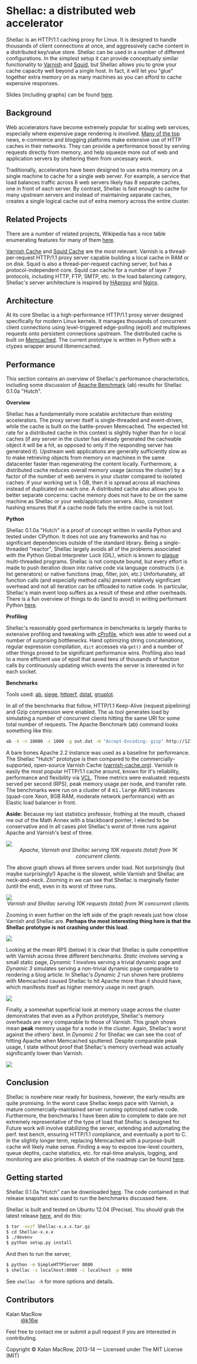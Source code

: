 # Shellac: a distributed web accelerator

Shellac is an HTTP/1.1 caching proxy for Linux. It is designed to handle thousands of client connections at once, and aggressively cache content in a distributed key/value store. Shellac can be used in a number of different configurations. In the simplest setup it can provide conceptually similar functionality to <a href="https://www.varnish-cache.org">Varnish</a> and <a href="http://www.squid-cache.org">Squid</a>, but Shellac allows you to grow your cache capacity well beyond a single host. In fact, it will let you "glue" together extra memory on as many machines as you can afford to cache expensive responses. 

<!-- todo link to slidedeck instead -->
Slides (including graphs) can be found <a href="https://speakerdeck.com/kmacrow/shellac-a-distributed-web-accelerator">here</a>.

## Background

Web accelerators have become extremely popular for scaling web services, especially where expensive page rendering is involved. <a href="http://royal.pingdom.com/2012/07/11/how-popular-is-varnish/">Many of the top</a> news, e-commerce and blogging platforms make extensive use of HTTP caches in their networks. They can provide a performance boost by serving requests directly from memory, and help squeeze more out of web and application servers by sheltering them from uncessary work. 

Traditionally, accelerators have been designed to use extra memory on a single machine to cache for a single web server. For example, a service that load balances traffic across 8 web servers likely has 8 separate caches, one in front of each server. By contrast, Shellac is fast enough to cache for many upstream servers and instead of maintaining separate caches, creates a single logical cache out of extra memory across the entire cluster.  

## Related Projects

There are a number of related projects, Wikipedia has a nice table enumerating features for many of them <a href="http://en.wikipedia.org/wiki/Web_accelerator#Comparison_2">here</a>.

<a href="http://varnish-cache.org">Varnish Cache</a> and <a href="http://www.squid-cache.org">Squid Cache</a> are the most relevant. Varnish is a thread-per-request HTTP/1.1 proxy server capable building a local cache in RAM or on disk. Squid is also a thread-per-request caching server, but has a protocol-independent core. Squid can cache for a number of layer 7 protocols, including HTTP, FTP, SMTP, etc. In the load balancing category, Shellac's server architecture is inspired by <a href="http://haproxy.1wt.eu">HAproxy</a> and <a href="http://nginx.com">Nginx</a>.

## Architecture

At its core Shellac is a high-performance HTTP/1.1 proxy server designed specifically for modern Linux kernels. It manages thousands of concurrent client connections using level-triggered edge-polling (epoll) and multiplexes requests onto persistent connections upstream. The distributed cache is built on <a href="http://memcached.org">Memcached</a>. The current prototype is written in Python with a ctypes wrapper around libmemcached.

## Performance

This section contains an overview of Shellac's performance characteristics, including some discussion of <a href="http://httpd.apache.org/docs/2.2/programs/ab.html">Apache Benchmark</a> (ab) results for Shellac 0.1.0a "Hutch". 

<b>Overview</b>

Shellac has a fundamentally more scalable architecture than existing accelerators. The proxy server itself is single-threaded and event-driven, while the cache is built on the battle-proven Memcached. The expected hit rate for a distributed cache in this context is slightly higher than for <i>n</i> local caches (if any server in the cluster has already generated the cacheable object it will be a hit, as opposed to only if the responding server has generated it). Upstream web applications are generally sufficiently slow as to make retrieving objects from memory on machines in the same datacenter faster than regenerating the content locally. Furthermore, a distributed cache reduces overall memory usage (across the cluster) by a factor of the number of web servers in your cluster compared to isolated caches: if your working set is 1 GB, then it is spread across all machines instead of duplicated on each one. A distributed cache also allows you to better separate concerns: cache memory does not have to be on the same machine as Shellac or your web/application servers. Also, consistent hashing ensures that if a cache node fails the entire cache is not lost. 

<b>Python</b>

Shellac 0.1.0a "Hutch" is a proof of concept written in vanilla Python and tested under CPython. It does not use any frameworks and has no significant dependencies outside of the standard library. Being a single-threaded "reactor", Shellac largely avoids all of the problems associated with the Python Global Interpreter Lock (GIL), which is known to <a href="http://www.dabeaz.com/python/GIL.pdf">plague</a> multi-threaded programs. Shellac is not compute bound, but every effort is made to push iteration down into native code via language constructs (i.e. list generators) or native functions (map, filter, join, etc.) Unfortunately, all function calls (and especially method calls) present relatively significant overhead and not all iteration can be offloaded to native code. In particular, Shellac's main event loop suffers as a result of these and other overheads. There is a fun overview of things to do (and to avoid) in writing performant Python <a href="https://wiki.python.org/moin/PythonSpeed/PerformanceTips">here</a>.  

<b>Profiling</b>

Shellac's reasonably good performance in benchmarks is largely thanks to extensive profiling and tweaking with <a href="http://docs.python.org/2/library/profile.html#module-cProfile">cProfile</a>, which was able to weed out a number of surprising bottlenecks. Hand optimizing string concatenations, regular expression compilation, <code>dict</code> accesses via <code>get()</code> and a number of other things proved to be significant performance wins. Profiling also lead to a more efficient use of epoll that saved tens of thousands of function calls by continuously updating which events the server is interested in for each socket.   

<b>Benchmarks</b>

Tools used: <a href="http://httpd.apache.org/docs/2.2/programs/ab.html">ab</a>, <a href="http://www.joedog.org/siege-home/">siege</a>, <a href="http://www.hpl.hp.com/research/linux/httperf/">httperf</a>, <a href="http://dag.wiee.rs/home-made/dstat/">dstat</a>, <a href="http://www.gnuplot.info">gnuplot</a>.

In all of the benchmarks that follow, HTTP/1.1 Keep-Alive (request pipelining) and Gzip compression were enabled. The <code>ab</code> tool generates load by simulating a number of concurrent clients hitting the same URI for some total number of requests. The Apache Benchmark (ab) command looks something like this:

```bash
ab -k -n 10000 -c 1000 -g out.dat -H "Accept-Encoding: gzip" http://127.0.0.1/page.php
```
A bare bones Apache 2.2 instance was used as a baseline for performance. The Shellac "Hutch" prototype is then compared to the commercially-supported, open-source Varnish Cache (<a href="http://varnish-cache.org">varnish-cache.org</a>). Varnish is easily the most popular HTTP/1.1 cache around, known for it's reliability, performance and flexibility via <a href="https://www.varnish-cache.org/trac/wiki/VCL">VCL</a>. Three metrics were evaluated: requests served per second (RPS), peak memory usage per node, and transfer rate. The benchmarks were run on a cluster of 4 <tt>m1.large</tt> AWS instances (quad-core Xeon, 8GB RAM, moderate network performance) with an Elastic load balancer in front. 

<b>Aside:</b> Because my last statistics professor, frothing at the mouth, chased me out of the Math Annex with a blackboard pointer, I elected to be conservative and in all cases plot Shellac's worst of three runs against Apache and Varnish's best of three.  

<img src="https://dl.dropboxusercontent.com/u/55111805/ab.png" />
<div align="center">
<i>Apache, Varnish and Shellac serving 10K requests (total) from 1K concurrent clients.</i>
</div>

The above graph shows all three servers under load. Not surprisingly (but maybe surprisingly!) Apache is the slowest, while Varnish and Shellac are neck-and-neck. Zooming in we can see that Shellac is marginally faster (until the end), even in its worst of three runs.

<img src="https://dl.dropboxusercontent.com/u/55111805/ab-2.png" />
<div align="center">
<i>Varnish and Shellac serving 10K requests (total) from 1K concurrent clients.</i>
</div> 

Zooming in even further on the left side of the graph reveals just how close Varnish and Shellac are. <b>Perhaps the most interesting thing here is that the Shellac prototype is not crashing under this load</b>. 

<img src="https://dl.dropboxusercontent.com/u/55111805/ab-3.png" />

Looking at the mean RPS (below) it is clear that Shellac is quite competitive with Varnish across three different benchmarks. <i>Static</i> involves serving a small static page, <i>Dynamic 1</i> involves serving a trivial dynamic page and <i>Dynamic 3</i> simulates serving a non-trivial dynamic page comparable to rendering a blog article. In Shellac's <i>Dynamic 2</i> run shown here problems with Memcached caused Shellac to hit Apache more than it should have, which manifests itself as higher memory usage in next graph. 

<img src="https://dl.dropboxusercontent.com/u/55111805/rps.png" /> 

Finally, a somewhat superficial look at memory usage across the cluster demonstrates that even as a Python prototype, Shellac's memory overheads are very comparable to those of Varnish. This graph shows mean <b>peak</b> memory usage for a node in the cluster. Again, Shellac's worst against the others' best. In <i>Dynamic 2</i> for Shellac we can see the cost of hitting Apache when Memcached sputtered. Despite comparable peak usage, I state without proof that Shellac's memory overhead was actually significantly lower than Varnish.

<img src="https://dl.dropboxusercontent.com/u/55111805/mem.png" />  

## Conclusion

Shellac is nowhere near ready for business, however, the early results are quite promising. In the worst case Shellac keeps pace with Varnish, a mature commercially-maintained server running optimized native code. Furthermore, the benchmarks I have been able to complete to date are not extremely representative of the type of load that Shellac is designed for. Future work will involve stabilizing the server, extending and automating the perf. test bench, ensuring HTTP/1.1 compliance, and eventually a port to C. In the slightly longer term, replacing Memcached with a purpose-built cache will likely make sense. Finding a way to expose low-level counters, queue depths, cache statistics, etc. for real-time analysis, logging, and monitoring are also priorities. A sketch of the roadmap can be found <a href="https://github.com/kmacrow/Shellac/issues/milestones">here</a>.

## Getting started

Shellac 0.1.0a "Hutch" can be downloaded <a href="https://github.com/kmacrow/Shellac/releases">here</a>. The code contained in that release snapshot was used to run the benchmarks discussed here.

Shellac is built and tested on Ubuntu 12.04 (Precise). You should grab the latest release <a href="https://github.com/kmacrow/Shellac/releases">here</a>, and do this:

```bash
$ tar -xvzf Shellac-x.x.x.tar.gz
$ cd Shellac-x.x.x
$ ./devenv
$ python setup.py install
```
And then to run the server,

```bash
$ python -m SimpleHTTPServer 8080
$ shellac -s localhost:8080 -c localhost -p 9090
```
See <code>shellac -h</code> for more options and details.

## Contributors

<dl>
	<dt>Kalan MacRow</dt>
	<dd><a href="#">@k16w</a></dd>
</dl>

Feel free to contact me or submit a pull request if you are interested in contributing. 

Copyright &copy; Kalan MacRow, 2013-14 &mdash; Licensed under The MIT License (MIT)




